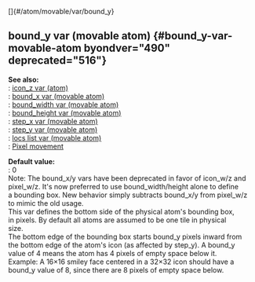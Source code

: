 []{#/atom/movable/var/bound_y}    
## bound_y var (movable atom) {#bound_y-var-movable-atom byondver="490" deprecated="516"}    
**See also:**    
:   [icon_z var (atom)](/ref/atom/var/icon_z/icon_z.md)    
:   [bound_x var (movable atom)](/ref/atom/movable/var/bound_x/bound_x.md)    
:   [bound_width var (movable atom)](/ref/atom/movable/var/bound_width/bound_width.md)    
:   [bound_height var (movable atom)](/ref/atom/movable/var/bound_height/bound_height.md)    
:   [step_x var (movable atom)](/ref/atom/movable/var/step_x/step_x.md)    
:   [step_y var (movable atom)](/ref/atom/movable/var/step_y/step_y.md)    
:   [locs list var (movable atom)](/ref/atom/movable/var/locs/locs.md)    
:   [Pixel movement](/ref/%7Bnotes%7D/pixel-movement/pixel-movement.md)    
<!-- -->    
**Default value:**    
:   0    
Note: The bound_x/y vars have been deprecated in favor of icon_w/z and    
pixel_w/z. It\'s now preferred to use bound_width/height alone to define    
a bounding box. New behavior simply subtracts bound_x/y from pixel_w/z    
to mimic the old usage.    
This var defines the bottom side of the physical atom\'s bounding box,    
in pixels. By default all atoms are assumed to be one tile in physical    
size.    
The bottom edge of the bounding box starts bound_y pixels inward from    
the bottom edge of the atom\'s icon (as affected by step_y). A bound_y    
value of 4 means the atom has 4 pixels of empty space below it.    
Example: A 16×16 smiley face centered in a 32×32 icon should have a    
bound_y value of 8, since there are 8 pixels of empty space below.  